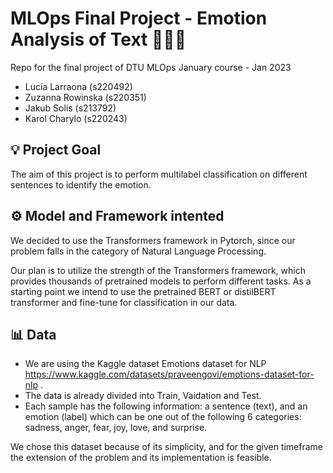# MLOps Final Project - Emotion Analysis of Text 🤔🤬😄
Repo for the final project of DTU MLOps January course - Jan 2023

- Lucía Larraona (s220492)
- Zuzanna Rowinska (s220351)
- Jakub Solis (s213792)
- Karol Charylo (s220243)

## 💡 Project Goal

The aim of this project is to perform multilabel classification on different sentences to identify the emotion. 

## ⚙️ Model and Framework intented

We decided to use the Transformers framework in Pytorch, since our problem falls in the category of Natural Language Processing. 

Our plan is to utilize the strength of the Transformers framework, which provides thousands of pretrained models to perform different tasks. As a starting point we intend to use the pretrained BERT or distilBERT transformer and fine-tune for classification in our data.


## 📊 Data

- We are using the Kaggle dataset Emotions dataset for NLP https://www.kaggle.com/datasets/praveengovi/emotions-dataset-for-nlp . 
- The data is already divided into Train, Vaidation and Test. 
- Each sample has the following information: a sentence (text), and an emotion (label) which can be one out of the following 6 categories: sadness, anger, fear, joy, love, and surprise. 


We chose this dataset because of its simplicity, and for the given timeframe the extension of the problem and its implementation is feasible.

